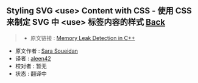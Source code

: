 ## Styling SVG &lt;use&gt; Content with CSS - 使用 CSS 来制定 SVG 中 &lt;use&gt; 标签内容的样式 [**Back**](./../translation.md)

> * 原文链接 : [Memory Leak Detection in C++](http://tympanus.net/codrops/2015/07/16/styling-svg-use-content-css/)
* 原文作者 : [Sara Soueidan](https://github.com/SaraSoueidan)
* 译者 : [aleen42](https://github.com/aleen42) 
* 校对者 : 暂无
* 状态 : 翻译中

